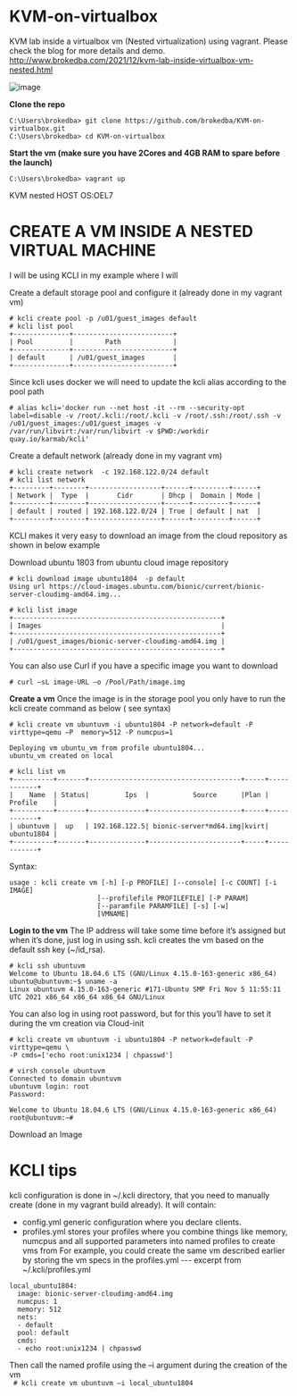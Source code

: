# KVM-on-virtualbox
KVM lab inside a virtualbox vm (Nested virtualization) using vagrant.
Please check the blog for more details and demo.
 http://www.brokedba.com/2021/12/kvm-lab-inside-virtualbox-vm-nested.html
 
 ![image](https://user-images.githubusercontent.com/29458929/185956857-9d6d2668-e573-4659-b5ca-04117080f576.png)


**Clone the repo**
```
C:\Users\brokedba> git clone https://github.com/brokedba/KVM-on-virtualbox.git
C:\Users\brokedba> cd KVM-on-virtualbox
```

**Start the vm (make sure you have 2Cores and 4GB RAM to spare before the launch)**
```
C:\Users\brokedba> vagrant up
```


KVM nested HOST OS:OEL7

# CREATE A VM INSIDE A NESTED VIRTUAL MACHINE
I will be using KCLI in my example where I will

Create a default storage pool and configure it (already done in my vagrant vm)
```
# kcli create pool -p /u01/guest_images default
# kcli list pool
+--------------+-------------------------+
| Pool         |        Path             |
+--------------+-------------------------+
| default      | /u01/guest_images       |
+--------------+-------------------------+
```
Since kcli uses docker we will need to update the kcli alias according to the pool path      
```
# alias kcli='docker run --net host -it --rm --security-opt label=disable -v /root/.kcli:/root/.kcli -v /root/.ssh:/root/.ssh -v /u01/guest_images:/u01/guest_images -v /var/run/libvirt:/var/run/libvirt -v $PWD:/workdir quay.io/karmab/kcli'
```
Create a default network (already done in my vagrant vm)
```
# kcli create network  -c 192.168.122.0/24 default
# kcli list network
+---------+--------+------------------+------+---------+------+
| Network |  Type  |       Cidr       | Dhcp |  Domain | Mode |
+---------+--------+------------------+------+---------+------+
| default | routed | 192.168.122.0/24 | True | default | nat  |
+---------+--------+------------------+------+---------+------+
```

KCLI makes it very easy to download an image from the cloud repository as shown in below example

 Download ubuntu 1803 from ubuntu cloud image repository
```
# kcli download image ubuntu1804  -p default
Using url https://cloud-images.ubuntu.com/bionic/current/bionic-server-cloudimg-amd64.img...

# kcli list image
+----------------------------------------------------+
| Images                                             |
+----------------------------------------------------+
| /u01/guest_images/bionic-server-cloudimg-amd64.img |
+----------------------------------------------------+
```
You can also use Curl if you have a specific image you want to download
```
# curl –sL image-URL –o /Pool/Path/image.img
```

**Create a vm**
Once the image is in the storage pool you only have to run the kcli create command as below ( see syntax)
```
# kcli create vm ubuntuvm -i ubuntu1804 -P network=default -P virttype=qemu –P  memory=512 -P numcpus=1

Deploying vm ubuntu_vm from profile ubuntu1804...
ubuntu_vm created on local

# kcli list vm
+----------+-------+--------------------------------------+-----+------------+
|    Name  | Status|         Ips  |           Source      |Plan | Profile    |
+----------+-------+--------------+-----------------------+-----+------------+
| ubuntuvm |  up   | 192.168.122.5| bionic-server*md64.img|kvirt| ubuntu1804 |
+----------+-------+--------------+-----------------------+-----+------------+
```
Syntax: 
```
usage : kcli create vm [-h] [-p PROFILE] [--console] [-c COUNT] [-i IMAGE]
                      [--profilefile PROFILEFILE] [-P PARAM]
                      [--paramfile PARAMFILE] [-s] [-w]
                      [VMNAME]

```

**Login to the vm**
The IP address will take some time before it’s assigned but when it’s done, just log in using ssh. kcli creates the vm based on the default ssh key (~/id_rsa).
```
# kcli ssh ubuntuvm
Welcome to Ubuntu 18.04.6 LTS (GNU/Linux 4.15.0-163-generic x86_64)
ubuntu@ubuntuvm:~$ uname -a
Linux ubuntuvm 4.15.0-163-generic #171-Ubuntu SMP Fri Nov 5 11:55:11 UTC 2021 x86_64 x86_64 x86_64 GNU/Linux
```
You can also log in using root password, but for this you’ll have to set it during the vm creation via Cloud-init
```
# kcli create vm ubuntuvm -i ubuntu1804 -P network=default -P virttype=qemu \
-P cmds=['echo root:unix1234 | chpasswd']

# virsh console ubuntuvm
Connected to domain ubuntuvm
ubuntuvm login: root
Password:

Welcome to Ubuntu 18.04.6 LTS (GNU/Linux 4.15.0-163-generic x86_64)
root@ubuntuvm:~#
```

Download an Image

# KCLI  tips
kcli configuration is done in ~/.kcli directory, that you need to manually create (done in my vagrant build already). 
It will contain: 
* config.yml generic configuration where you declare clients.
* profiles.yml stores your profiles where you combine things like memory, numcpus and all supported parameters into named profiles to create vms from
For example, you could create the same vm described earlier by storing the vm specs in the profiles.yml
 --- excerpt from ~/.kcli/profiles.yml
```
local_ubuntu1804:
  image: bionic-server-cloudimg-amd64.img
  numcpus: 1
  memory: 512
  nets:
  - default
  pool: default
  cmds:
  - echo root:unix1234 | chpasswd
```
Then call the named profile using the –i argument during the creation of the vm   
```  # kcli create vm ubuntuvm –i local_ubuntu1804 ```
